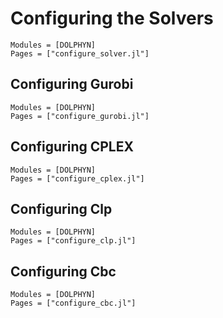 # Configuring the Solvers
```@autodocs
Modules = [DOLPHYN]
Pages = ["configure_solver.jl"]
```

## Configuring Gurobi
```@autodocs
Modules = [DOLPHYN]
Pages = ["configure_gurobi.jl"]
```

## Configuring CPLEX
```@autodocs
Modules = [DOLPHYN]
Pages = ["configure_cplex.jl"]
```

## Configuring Clp
```@autodocs
Modules = [DOLPHYN]
Pages = ["configure_clp.jl"]
```

## Configuring Cbc
```@autodocs
Modules = [DOLPHYN]
Pages = ["configure_cbc.jl"]
```